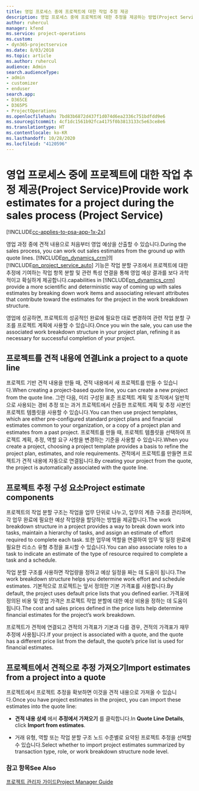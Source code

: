 ```yaml
---
title: 영업 프로세스 중에 프로젝트에 대한 작업 추정 제공
description: 영업 프로세스 중에 프로젝트에 대한 추정을 제공하는 방법(Project Service)
author: ruhercul
manager: kfend
ms.service: project-operations
ms.custom:
- dyn365-projectservice
ms.date: 8/03/2018
ms.topic: article
ms.author: ruhercul
audience: Admin
search.audienceType:
- admin
- customizer
- enduser
search.app:
- D365CE
- D365PS
- ProjectOperations
ms.openlocfilehash: 7bd83b6872d437f1d074d6ea2336c751bdfdd9e6
ms.sourcegitcommit: 4cf1dc1561b92fca4175f0b3813133c5e63ce8e6
ms.translationtype: HT
ms.contentlocale: ko-KR
ms.lasthandoff: 10/28/2020
ms.locfileid: "4120596"
---
```

# <a name="provide-work-estimates-for-a-project-during-the-sales-process-project-service"></a><span data-ttu-id="4d219-103">영업 프로세스 중에 프로젝트에 대한 작업 추정 제공(Project Service)</span><span class="sxs-lookup"><span data-stu-id="4d219-103">Provide work estimates for a project during the sales process (Project Service)</span></span>

[!INCLUDE[cc-applies-to-psa-app-1x-2x](../includes/cc-applies-to-psa-app-1x-2x.md)]

<span data-ttu-id="4d219-104">영업 과정 중에 견적 내용으로 처음부터 영업 예상을 산출할 수 있습니다.</span><span class="sxs-lookup"><span data-stu-id="4d219-104">During the sales process, you can work out sales estimates from the ground up with quote lines.</span></span> [!INCLUDE[pn_dynamics_crm](../includes/pn-dynamics-crm.md)]<span data-ttu-id="4d219-105">의 [!INCLUDE[pn_project_service_auto](../includes/pn-project-service-auto.md)] 기능은 작업 분할 구조에서 프로젝트에 대한 추정에 기여하는 작업 항목 분할 및 관련 특성 연결을 통해 영업 예상 결과를 보다 과학적이고 확실하게 제공합니다.</span><span class="sxs-lookup"><span data-stu-id="4d219-105">capabilities in [!INCLUDE[pn_dynamics_crm](../includes/pn-dynamics-crm.md)] provide a more scientific and deterministic way of coming up with sales estimates by breaking down work items and associating relevant attributes that contribute toward the estimates for the project in the work breakdown structure.</span></span>  
  
 <span data-ttu-id="4d219-106">영업에 성공하면, 프로젝트의 성공적인 완료에 필요한 대로 변경하여 관련 작업 분할 구조를 프로젝트 계획에 사용할 수 있습니다.</span><span class="sxs-lookup"><span data-stu-id="4d219-106">Once you win the sale, you can use the associated work breakdown structure in your project plan, refining it as necessary for successful completion of your project.</span></span>  
  
## <a name="link-a-project-to-a-quote-line"></a><span data-ttu-id="4d219-107">프로젝트를 견적 내용에 연결</span><span class="sxs-lookup"><span data-stu-id="4d219-107">Link a project to a quote line</span></span>  
 <span data-ttu-id="4d219-108">프로젝트 기반 견적 내용을 만들 때, 견적 내용에서 새 프로젝트를 만들 수 있습니다.</span><span class="sxs-lookup"><span data-stu-id="4d219-108">When creating a project-based quote line, you can create a new project from the quote line.</span></span> <span data-ttu-id="4d219-109">그런 다음, 미리 구성된 표준 프로젝트 계획 및 조직에서 일반적으로 사용되는 경비 추정 또는 과거 프로젝트에서 산출한 프로젝트 계획 및 추정 사본인 프로젝트 템플릿을 사용할 수 있습니다.</span><span class="sxs-lookup"><span data-stu-id="4d219-109">You can then use project templates, which are either pre-configured standard project plans and financial estimates common to your organization, or a copy of a project plan and estimates from a past project.</span></span> <span data-ttu-id="4d219-110">프로젝트를 만들 때, 프로젝트 템플릿을 선택하여 프로젝트 계획, 추정, 역할 요구 사항을 변경하는 기준을 사용할 수 있습니다.</span><span class="sxs-lookup"><span data-stu-id="4d219-110">When you create a project, choosing a project template provides a basis to refine the project plan, estimates, and role requirements.</span></span> <span data-ttu-id="4d219-111">견적에서 프로젝트를 만들면 프로젝트가 견적 내용에 자동으로 연결됩니다.</span><span class="sxs-lookup"><span data-stu-id="4d219-111">By creating your project from the quote, the project is automatically associated with the quote line.</span></span>  
  
## <a name="project-estimate-components"></a><span data-ttu-id="4d219-112">프로젝트 추정 구성 요소</span><span class="sxs-lookup"><span data-stu-id="4d219-112">Project estimate components</span></span>  
 <span data-ttu-id="4d219-113">프로젝트의 작업 분할 구조는 작업을 업무 단위로 나누고, 업무의 계층 구조를 관리하며, 각 업무 완료에 필요한 예상 작업량을 할당하는 방법을 제공합니다.</span><span class="sxs-lookup"><span data-stu-id="4d219-113">The work breakdown structure in a project provides a way to break down work into tasks, maintain a hierarchy of tasks, and assign an estimate of effort required to complete each task.</span></span> <span data-ttu-id="4d219-114">또한 업무에 역할을 연결하여 업무 및 일정 완료에 필요한 리소스 유형 추정을 표시할 수 있습니다.</span><span class="sxs-lookup"><span data-stu-id="4d219-114">You can also associate roles to a task to indicate an estimate of the type of resource required to complete a task and a schedule.</span></span>  
  
 <span data-ttu-id="4d219-115">작업 분할 구조를 사용하면 작업량을 정하고 예상 일정을 짜는 데 도움이 됩니다.</span><span class="sxs-lookup"><span data-stu-id="4d219-115">The work breakdown structure helps you determine work effort and schedule estimates.</span></span> <span data-ttu-id="4d219-116">기본적으로 프로젝트는 앞서 정의한 기본 가격표를 사용합니다.</span><span class="sxs-lookup"><span data-stu-id="4d219-116">By default, the project uses default price lists that you defined earlier.</span></span> <span data-ttu-id="4d219-117">가격표에 정의된 비용 및 영업 가격은 프로젝트 작업 분할에 대한 예상 비용을 정하는 데 도움이 됩니다.</span><span class="sxs-lookup"><span data-stu-id="4d219-117">The cost and sales prices defined in the price lists help determine financial estimates for the project’s work breakdown.</span></span>  
  
 <span data-ttu-id="4d219-118">프로젝트가 견적에 연결되고 견적의 가격표가 기본과 다를 경우, 견적의 가격표가 재무 추정에 사용됩니다.</span><span class="sxs-lookup"><span data-stu-id="4d219-118">If your project is associated with a quote, and the quote has a different price list from the default, the quote’s price list is used for financial estimates.</span></span>  
  
## <a name="import-estimates-from-a-project-into-a-quote"></a><span data-ttu-id="4d219-119">프로젝트에서 견적으로 추정 가져오기</span><span class="sxs-lookup"><span data-stu-id="4d219-119">Import estimates from a project into a quote</span></span>  
 <span data-ttu-id="4d219-120">프로젝트에서 프로젝트 추정을 확보하면 이것을 견적 내용으로 가져올 수 있습니다.</span><span class="sxs-lookup"><span data-stu-id="4d219-120">Once you have project estimates in the project, you can import these estimates into the quote line:</span></span>  
  
-   <span data-ttu-id="4d219-121">**견적 내용 상세** 에서 **추정에서 가져오기** 를 클릭합니다.</span><span class="sxs-lookup"><span data-stu-id="4d219-121">In **Quote Line Details**, click **Import from estimates**.</span></span> 

-   <span data-ttu-id="4d219-122">거래 유형, 역할 또는 작업 분할 구조 노드 수준별로 요약된 프로젝트 추정을 선택할 수 있습니다.</span><span class="sxs-lookup"><span data-stu-id="4d219-122">Select whether to import project estimates summarized by transaction type, role, or work breakdown structure node level.</span></span>  
  
### <a name="see-also"></a><span data-ttu-id="4d219-123">참고 항목</span><span class="sxs-lookup"><span data-stu-id="4d219-123">See Also</span></span>  
 [<span data-ttu-id="4d219-124">프로젝트 관리자 가이드</span><span class="sxs-lookup"><span data-stu-id="4d219-124">Project Manager Guide</span></span>](../psa/project-manager-guide.md)
